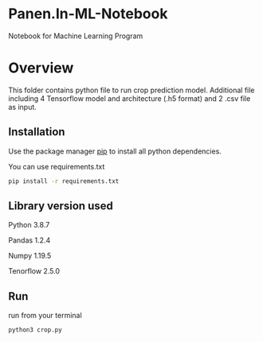 # Panen.In-ML-Notebook
Notebook for Machine Learning Program

# Overview

This folder contains python file to run crop prediction model. Additional file including 4 Tensorflow model and architecture (.h5 format) and 2 .csv file as input.

## Installation

Use the package manager [pip](https://pip.pypa.io/en/stable/) to install all python dependencies.

You can use requirements.txt

```bash
pip install -r requirements.txt
```

## Library version used

Python 3.8.7

Pandas 1.2.4

Numpy 1.19.5

Tenorflow 2.5.0

## Run

run from your terminal
```python
python3 crop.py
```
